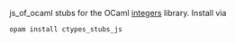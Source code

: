 js\_of\_ocaml stubs for the OCaml [integers](https://github.com/ocamllabs/ocaml-ctypes) library. Install via

```bash
opam install ctypes_stubs_js
```
